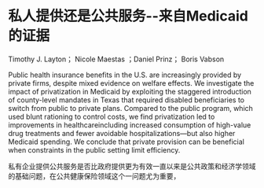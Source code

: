 #  私人提供还是公共服务--来自Medicaid的证据

Timothy J. Layton； Nicole Maestas ；Daniel Prinz； Boris Vabson

Public health insurance benefits in the U.S. are increasingly provided by private firms, despite mixed evidence on welfare effects. We investigate the impact of privatization in Medicaid by exploiting the staggered introduction of county-level mandates in Texas that required disabled beneficiaries to switch from public to private plans. Compared to the public program, which used blunt rationing to control costs, we find privatization led to improvements in healthcareincluding increased consumption of high-value drug treatments and fewer avoidable hospitalizations—but also higher Medicaid spending. We conclude that private provision can be beneficial when constraints in the public setting limit efficiency.

私有企业提供公共服务是否比政府提供更为有效一直以来是公共政策和经济学领域的基础问题，在公共健康保险领域这个一问题尤为重要，

